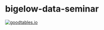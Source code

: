 # bigelow-data-seminar

[![goodtables.io](https://goodtables.io/badge/github/ashepherd/bigelow-data-seminar.svg)](https://goodtables.io/github/ashepherd/bigelow-data-seminar)

